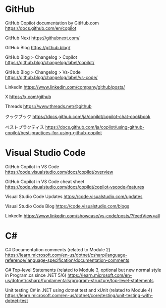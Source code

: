 # GitHub

GitHub Copilot documentation by GitHub.com
https://docs.github.com/en/copilot

GitHub Next
https://githubnext.com/

GitHub Blog
https://github.blog/

GitHub Blog > Changelog > Copilot
https://github.blog/changelog/label/copilot/

GitHub Blog > Changelog > Vs-Code
https://github.blog/changelog/label/vs-code/

LinkedIn
https://www.linkedin.com/company/github/posts/

X
https://x.com/github

Threads
https://www.threads.net/@github

クックブック
https://docs.github.com/ja/copilot/copilot-chat-cookbook

ベストプラクティス
https://docs.github.com/ja/copilot/using-github-copilot/best-practices-for-using-github-copilot

# Visual Studio Code

GitHub Copilot in VS Code
https://code.visualstudio.com/docs/copilot/overview
 
GitHub Copilot in VS Code cheat sheet
https://code.visualstudio.com/docs/copilot/copilot-vscode-features

Visual Studio Code Updates
https://code.visualstudio.com/updates

Visual Studio Code Blog
https://code.visualstudio.com/blogs

LinkedIn
https://www.linkedin.com/showcase/vs-code/posts/?feedView=all

# C#

C# Documentation comments (related to Module 2)
https://learn.microsoft.com/en-us/dotnet/csharp/language-reference/language-specification/documentation-comments
 
C# Top-level Statements (related to Module 3, optional but new normal style in Program.cs since .NET 5/6)
https://learn.microsoft.com/en-us/dotnet/csharp/fundamentals/program-structure/top-level-statements
 
Unit testing C# in .NET using dotnet test and xUnit (related to Module 4)
https://learn.microsoft.com/en-us/dotnet/core/testing/unit-testing-with-dotnet-test